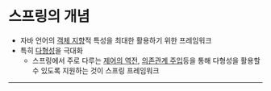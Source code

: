 # 스프링의 개념

- 자바 언어의 [객체 지향](../JAVA/객체%20지향.md)적 특성을 최대한 활용하기 위한 프레임워크
- 특히 [다형성](../JAVA/다형성.md)을 극대화
	- 스프링에서 주로 다루는 [제어의 역전](../CS/제어의%20역전.md), [의존관계 주입](의존관계%20주입.md)등을 통해 다형성을 활용할 수 있도록 지원하는 것이 스프링 프레임워크 








---
